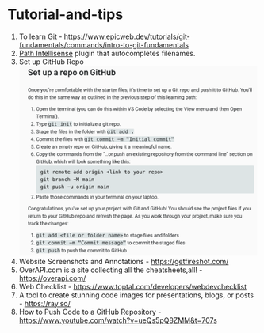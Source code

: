 # Tutorial-and-tips 

1. To learn Git - https://www.epicweb.dev/tutorials/git-fundamentals/commands/intro-to-git-fundamentals
2. [Path Intellisense](https://marketplace.visualstudio.com/items?itemName=christian-kohler.path-intellisense) plugin that autocompletes filenames.
3. Set up GitHub Repo 
![image](assets/SetupRepo.png)
4. Website Screenshots and Annotations - https://getfireshot.com/
5. OverAPI.com is a site collecting all the cheatsheets,all! -  https://overapi.com/ 
6. Web Checklist - https://www.toptal.com/developers/webdevchecklist
7. A tool to create stunning code images for presentations, blogs, or posts - https://ray.so/
8. How to Push Code to a GitHub Repository - https://www.youtube.com/watch?v=ueQs5pQ8ZMM&t=707s
